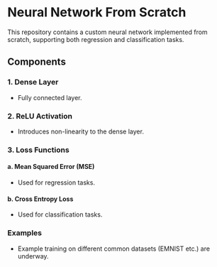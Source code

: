 # Neural Network From Scratch

This repository contains a custom neural network implemented from scratch, supporting both regression and classification tasks.

## Components

### 1. Dense Layer

- Fully connected layer.

### 2. ReLU Activation

- Introduces non-linearity to the dense layer.

### 3. Loss Functions

#### a. Mean Squared Error (MSE)

- Used for regression tasks.

#### b. Cross Entropy Loss

- Used for classification tasks.

### Examples
- Example training on different common datasets (EMNIST etc.) are underway.
